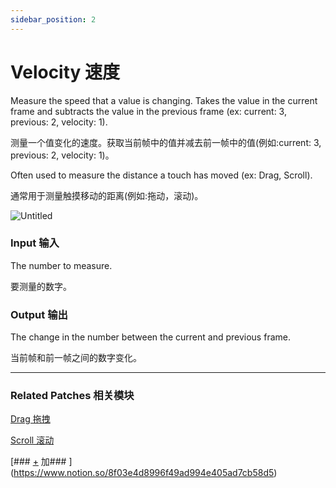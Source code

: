 ```yaml
---
sidebar_position: 2
---
```


# Velocity 速度

Measure the speed that a value is changing. Takes the value in the current frame and subtracts the value in the previous frame (ex: current: 3, previous: 2, velocity: 1).

测量一个值变化的速度。获取当前帧中的值并减去前一帧中的值(例如:current: 3, previous: 2, velocity: 1)。

Often used to measure the distance a touch has moved (ex: Drag, Scroll).

通常用于测量触摸移动的距离(例如:拖动，滚动)。

![Untitled](https://s3.us-west-2.amazonaws.com/secure.notion-static.com/6e5ae9f8-00d0-48d5-9431-1c43d35d12c8/Untitled.png?X-Amz-Algorithm=AWS4-HMAC-SHA256&X-Amz-Content-Sha256=UNSIGNED-PAYLOAD&X-Amz-Credential=AKIAT73L2G45EIPT3X45%2F20220602%2Fus-west-2%2Fs3%2Faws4_request&X-Amz-Date=20220602T182624Z&X-Amz-Expires=86400&X-Amz-Signature=e81a677787179b83bd55e099b491daf3cc5aabaa6f885fe7825ff2b085e1214a&X-Amz-SignedHeaders=host&response-content-disposition=filename%20%3D%22Untitled.png%22&x-id=GetObject)

### Input 输入

The number to measure.

要测量的数字。

### Output 输出

The change in the number between the current and previous frame.

当前帧和前一帧之间的数字变化。

------

### Related Patches 相关模块

[Drag 拖拽](https://www.notion.so/Drag-3a3c7a4a7cc140e0b845728f2cb2b68f)

[Scroll 滚动](https://www.notion.so/Scroll-2f1508bfbec742279786513c26602209)

[### [+](https://origami.design/documentation/patches/builtin.math.add.html) 加### ](https://www.notion.so/8f03e4d8996f49ad994e405ad7cb58d5)
